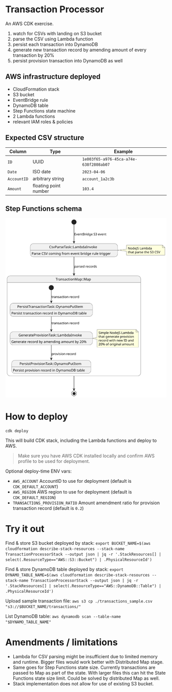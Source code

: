 # Transaction Processor

An AWS CDK exercise. 

1. watch for CSVs with landing on S3 bucket
2. parse the CSV using Lambda function
3. persist each transaction into DynamoDB
4. generate new transaction record by amending amount of every transaction by 20%
5. persist provision transaction into DynamoDB as well

## AWS infrastructure deployed

- CloudFormation stack
- S3 bucket
- EventBridge rule
- DynamoDB table
- Step Functions state machine
- 2 Lambda functions
- relevant IAM roles & policies

## Expected CSV structure

| Column      | Type                  | Example                                |
|-------------|-----------------------|----------------------------------------|
| `ID`        | UUID                  | `1e003f65-a976-45ca-a74e-638f2808ab07` |
| `Date`      | ISO date              | `2023-04-06`                           |
| `AccountID` | arbitrary string      | `account_1a2c3b`                       |
| `Amount`    | floating point number | `103.4`                                |

## Step Functions schema

![transaction-processor](./transaction-processor.svg)

# How to deploy

`cdk deploy`

This will build CDK stack, including the Lambda functions and deploy to AWS.

> Make sure you have AWS CDK installed locally and confirm AWS profile to be used for deployment.

Optional deploy-time ENV vars:
- `AWS_ACCOUNT` AccountID to use for deployment (default is `CDK_DEFAULT_ACCOUNT`)
- `AWS_REGION` AWS region to use for deployment (default is `CDK_DEFAULT_REGION`)
- `TRANSACTIONS_PROVISION_RATIO` Amount amendment ratio for provision transaction record (default is `0.2`)

# Try it out

Find & store S3 bucket deployed by stack:
`export BUCKET_NAME=$(aws cloudformation describe-stack-resources --stack-name TransactionProcessorStack --output json | jq -r '.StackResources[] | select(.ResourceType=="AWS::S3::Bucket") | .PhysicalResourceId')`

Find & store DynamoDB table deployed by stack:
`export DYNAMO_TABLE_NAME=$(aws cloudformation describe-stack-resources --stack-name TransactionProcessorStack --output json | jq -r '.StackResources[] | select(.ResourceType=="AWS::DynamoDB::Table") | .PhysicalResourceId')`

Upload sample transaction file:
`aws s3 cp ./transactions_sample.csv "s3://$BUCKET_NAME/transactions/"`

List DynamoDB table:
`aws dynamodb scan --table-name "$DYNAMO_TABLE_NAME"`

# Amendments / limitations

- Lambda for CSV parsing might be insufficient due to limited memory and runtime. Bigger files would work better with Distributed Map stage. 
- Same goes for Step Functions state size. Currently transactions are passed to Map as part of the state. With larger files this can hit the State Functions state size limit. Could be solved by distributed Map as well.
- Stack implementation does not allow for use of existing S3 bucket. 